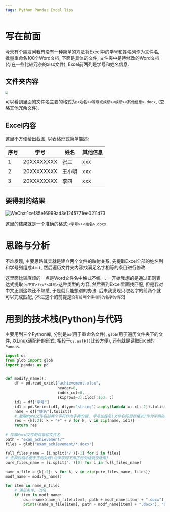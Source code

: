 ```yaml
---
tags: Python Pandas Excel Tips
---
```


# 写在前面

今天有个朋友问我有没有一种简单的方法将Excel中的学号和姓名列作为文件名, 批量重命名100个Word文档, 下面是具体的文件, 文件夹中是待修改的Word文档(存在一些比较冗杂的xlsx文件), Excel前两列是学号和姓名信息.

## 文件夹内容



<img src="https://s2.loli.net/2022/10/20/Srz1NmnuixLpIFc.png" style="zoom:50%;" />

可以看到里面的文件名主要的格式为:`<姓名><等级或成绩><成绩><其他信息>.docx`, (忽略其他冗余文件).

## Excel内容

这里不方便给出截图, 以表格形式简单描述:

| 序号 | 学号       | 姓名   | 其他信息 |
| ---- | ---------- | ------ | -------- |
| 1    | 20XXXXXXXX | 张三   | xxx      |
| 2    | 20XXXXXXXX | 王小明 | xxx      |
| 3    | 20XXXXXXXX | 李四   | xxx      |



## 要得到的结果



![WeChat1cef85e16999ad3e1245771ee0211d73](https://s2.loli.net/2022/10/20/eZ8p9mkjBYbuagS.png)

这里的结果就是一个准确的格式:`<学号>+<姓名>.docx`. 



# 思路与分析

不难发现, 主要思路其实就是建立两个文件的映射关系, 先提取Excel全部的姓名列和学号列组成`dict`, 然后遍历文件夹内容找满足名字相等的条目进行修改.

这里面比较麻烦的一点是Word文件名中格式不统一. 一开始我想的是通过正则表达式提取`(<中文>)\w*<其他>`这种类型的内容, 然后丢到Excel里面找匹配, 但是我对中文正则这块还不熟悉, 于是就只能想别的办法. 后来我发现只取名字的前两个就可以完成匹配, (不过这个的前提是`没有前两个字相同的名字的情况`)



# 用到的技术栈(Python)与代码

主要用到三个Python库, 分别是`os`(用于重命名文件), `glob`(用于遍历文件夹下的文件, 以Linux通配符的形式, 相较于`os.walk()`比较方便), 还有就是读取Excel的`Pandas`.

```python
import os
from glob import glob
import pandas as pd


def modify_name():
    df = pd.read_excel("achievement.xlsx",
                       header=0,
                       index_col=0,
                       skiprows=3).iloc[:163, :]
    id1 = df["学号"]
    id1 = pd.Series(id1, dtype="string").apply(lambda x: x[:-2]).tolist()
    name = df["姓名"].tolist()
	# 截取Word文件名前两个字符作为字典的键, 学号加姓名(文件名的目标格式)作为字典的值
    res = {k[:2]: k + "+" + v for k, v in zip(name, id1)}
    return res

# 存放Word文件的目录和文件名
path = "exam_achievement/"
files = glob("exam_achievement/*.docx")

full_files_name = [i.split('/')[-1] for i in files]
# 去掉后缀名便于正则处理(后来发现不用正则的话就没啥用)
pure_files_name = [i.split('.')[0] for i in full_files_name]

name_n_file = {k[:2]: v for k, v in zip(pure_files_name, files)}
modf_name = modify_name()

for item in name_n_file:
    # 满足条件, 改名
    if item in modf_name:
        os.rename(name_n_file[item], path + modf_name[item] + ".docx")
        print((name_n_file[item], path + modf_name[item] + ".docx"), "ok..")

```

